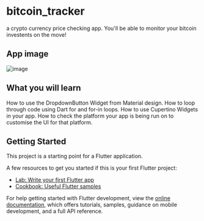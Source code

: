 # bitcoin_tracker
 a crypto currency price checking app. You'll be able to monitor your bitcoin investents on the move!
## App image 
![image](https://user-images.githubusercontent.com/11816618/227930155-0a7c383e-750e-480c-b5d6-d2d115b2f960.png)

## What you will learn
How to use the DropdownButton Widget from Material design.
How to loop through code using Dart for and for-in loops.
How to use Cupertino Widgets in your app.
How to check the platform your app is being run on to customise the UI for that platform.
## Getting Started

This project is a starting point for a Flutter application.

A few resources to get you started if this is your first Flutter project:

- [Lab: Write your first Flutter app](https://docs.flutter.dev/get-started/codelab)
- [Cookbook: Useful Flutter samples](https://docs.flutter.dev/cookbook)

For help getting started with Flutter development, view the
[online documentation](https://docs.flutter.dev/), which offers tutorials,
samples, guidance on mobile development, and a full API reference.
